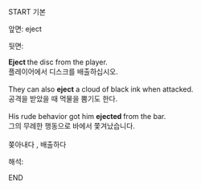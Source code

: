 START
기본

앞면:
eject


뒷면:
<div><b>Eject </b>the disc from the player.<br></div><div><div>플레이어에서 디스크를 배출하십시오.</div></div><div><br></div><div><div>They can also <strong>eject</strong> a cloud of black ink when attacked. </div><div><div>공격을 받았을 때 먹물을 뿜기도 한다.</div></div></div><div><br></div><div>His rude behavior got him <b>ejected </b>from the bar.<br></div>그의 무례한 행동으로 바에서 쫓겨났습니다.<br><br>쫒아내다 , 배출하다<br>


해석:

END